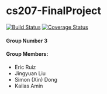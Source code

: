# cs207-FinalProject

[![Build Status](https://travis-ci.org/Software-Samurais/cs207-FinalProject.svg?branch=master)](https://travis-ci.org/Software-Samurais/cs207-FinalProject)
[![Coverage Status](https://codecov.io/gh/Software-Samurais/cs207-FinalProject/branch/master/graph/badge.svg)](https://codecov.io/gh/Software-Samurais/cs207-FinalProject)

#### Group Number  3
#### Group Members:
- Eric Ruiz
- Jingyuan Liu
- Simon (Xin) Dong
- Kailas Amin
